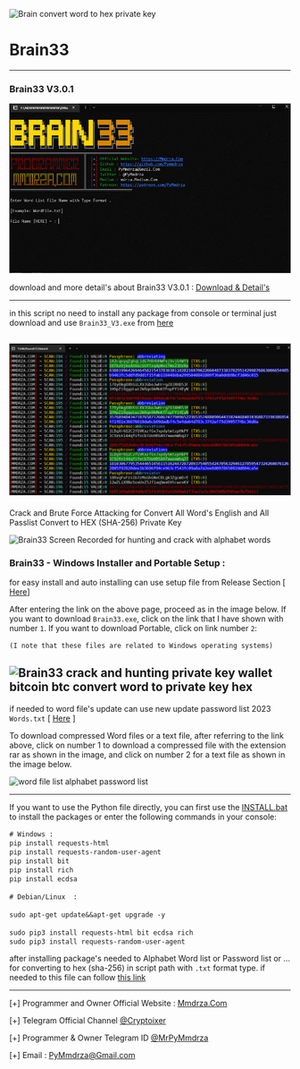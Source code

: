![](https://raw.githubusercontent.com/Pymmdrza/Brain33/mainx/media/Brain33_tagCoveredtrans.png 'Brain convert word to hex private key')

# Brain33
---

### Brain33 V3.0.1

![](https://raw.githubusercontent.com/Pymmdrza/Brain33/mainx/media/brain33_v3_s.gif)

download and more detail's about Brain33 V3.0.1 : [Download & Detail's](https://github.com/Pymmdrza/Brain33/releases/tag/Brain33_V3.0.1)

---
in this script no need to install any package from console or terminal just download and use `Brain33_V3.exe` from [here](https://github.com/Pymmdrza/Brain33/releases/tag/Brain33_V3.0.1 'Brain33 V3 DOWNLOAD NOW')

![](https://raw.githubusercontent.com/Pymmdrza/Brain33/mainx/media/brain33__screen-02.png)  
---

Crack and Brute Force Attacking for Convert All Word's English and All Passlist Convert to HEX (SHA-256) Private Key

![Brain33 Screen Recorded for hunting and crack with alphabet words](https://raw.githubusercontent.com/Pymmdrza/Brain33/mainx/brain33-s.gif 'Brain33 Screen Recorded for hunting and crack with alphabet words')


### Brain33 - Windows Installer and Portable Setup :

for easy install and auto installing can use setup file from Release Section [ [Here](https://github.com/Pymmdrza/Brain33/releases)]

After entering the link on the above page, proceed as in the image below. If you want to download `Brain33.exe`, click on the link that I have shown with number `1`. If you want to download Portable, click on link number `2`:

```
(I note that these files are related to Windows operating systems)
```

![Brain33 crack and hunting private key wallet bitcoin btc  convert word to private key hex](https://raw.githubusercontent.com/Pymmdrza/Brain33/mainx/media/Screen_Brain33-Setup_Portabl.png 'Brain33 crack and hunting private key wallet bitcoin btc  convert word to private key hex')
---
if needed to word file's update can use new update password list 2023 `Words.txt` [ [Here](https://github.com/Pymmdrza/Brain33/releases/tag/Words) ]


To download compressed Word files or a text file, after referring to the link above, click on number 1 to download a compressed file with the extension rar as shown in the image, and click on number 2 for a text file as shown in the image below.

![word file list alphabet password list](https://raw.githubusercontent.com/Pymmdrza/Brain33/mainx/media/Screen__Brain33__Words.png 'word file Brain33 crack and hunting private key wallet bitcoin btc  convert word to private key hex')

---

If you want to use the Python file directly, you can first use the [INSTALL.bat](https://github.com/Pymmdrza/Brain33/blob/mainx/INSTALL.bat) to install the packages or enter the following commands in your console:

```
# Windows :
pip install requests-html
pip install requests-random-user-agent
pip install bit
pip install rich
pip install ecdsa

# Debian/Linux  :

sudo apt-get update&&apt-get upgrade -y

sudo pip3 install requests-html bit ecdsa rich
sudo pip3 install requests-random-user-agent
```
after installing package's needed to Alphabet Word list or Password list or ... for converting to hex (sha-256) in script path with `.txt` format type. if needed to this file can follow [this link](https://github.com/Pymmdrza/Brain33/releases/tag/Words 'alphabet words 2023 password list') 

---

[+] Programmer and Owner Official Website : [Mmdrza.Com](https://mmdrza.com)

[+] Telegram Official Channel [@Cryptoixer](https://cryptoixer.t.me)

[+] Programmer & Owner Telegram ID [@MrPyMmdrza](https://MrPyMmdrza.t.me)

[+] Email : PyMmdrza@Gmail.com



